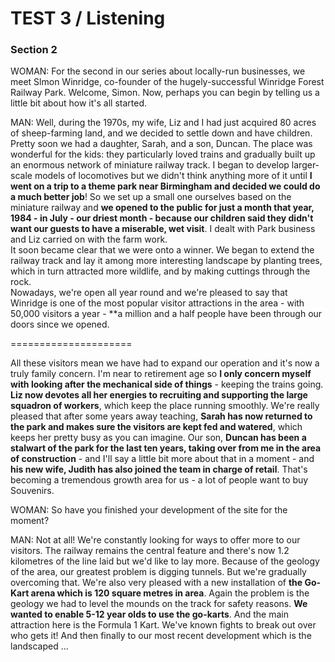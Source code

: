 TEST 3  / Listening  
=======

### Section 2   
  
WOMAN: For the second in our series about locally-run businesses, we meet Slmon Winridge, co-founder of the hugely-successful Winridge Forest Railway Park. Welcome, Simon. Now, perhaps you can begin by telling us a little bit about how it's all started.  

MAN: Well, during the 1970s, my wife, Liz and I had just acquired 80 acres of sheep-farming land, and we decided to settle down and have children. Pretty soon we had a daughter, Sarah, and a son, Duncan. The place was wonderful for the kids: they particularly loved trains and gradually built up an enormous network of miniature railway track. I began to develop larger-scale models of locomotives but we didn't think anything more of it until **I went on a trip to a theme park near Birmingham and decided we could do a much better job**! So we set up a small one ourselves based on the miniature railway and **we opened to the public for just a month that year, 1984 - in July - our driest month - because our children said they didn't want our guests to have a miserable, wet visit**. I dealt with Park business and Liz carried on with the farm work.   
It soon became clear that we were onto a winner. We began to extend the railway track and lay it among more interesting landscape by planting trees, which in turn attracted more wildlife, and by making cuttings through the rock.   
Nowadays, we're open all year round and we're pleased to say that Winridge is one of the most popular visitor attractions in the area - with 50,000 visitors a year - **a million and a half people have been through our doors since we opened.  
  
=====================   
  
All these visitors mean we have had to expand our operation and it's now a truly family concern. I'm near to retirement age so **I only concern myself with looking after the mechanical side of things** - keeping the trains going. **Liz now devotes all her energies to recruiting and supporting the large squadron of workers**, which keep the place running smoothly. We're really pleased that after some years away teaching, **Sarah has now returned to the park and makes sure the visitors are kept fed and watered**, which keeps her pretty busy as you can imagine. Our son, **Duncan has been a stalwart of the park for the last ten years, taking over from me in the area of construction** - and I'll say a little bit more about that in a moment - and **his new wife, Judith has also joined the team in charge of retail**. That's becoming a tremendous growth area for us - a lot of people want to buy Souvenirs.  
  
WOMAN: So have you finished your development of the site for the moment?  
  
MAN: Not at all! We're constantly looking for ways to offer more to our visitors. The railway remains the central feature and there's now 1.2 kilometres of the line laid but we'd like to lay more. Because of the geology of the area, our greatest problem is digging tunnels. But we're gradually overcoming that. We're also very pleased with a new installation of **the Go-Kart arena which is 120 square metres in area**. Again the problem is the geology we had to level the mounds on the track for safety reasons. **We wanted to enable 5-12 year olds to use the go-karts**. And the main attraction here is the Formula 1 Kart. We've known fights to break out over who gets it! And then finally to our most recent development which is the landscaped ...
